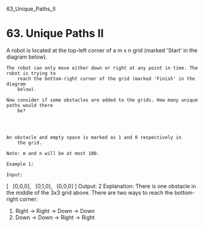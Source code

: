 63_Unique_Paths_II
# 63. Unique Paths II

A robot is located at the top-left corner of a m x n grid (marked 'Start'
        in the diagram below).

    The robot can only move either down or right at any point in time. The robot is trying to
        reach the bottom-right corner of the grid (marked 'Finish' in the diagram
        below).

    Now consider if some obstacles are added to the grids. How many unique paths would there
        be?

    
        

    An obstacle and empty space is marked as 1 and 0 respectively in
        the grid.

    Note: m and n will be at most 100.

    Example 1:

    Input:
[
  [0,0,0],
  [0,1,0],
  [0,0,0]
]
Output: 2
Explanation:
There is one obstacle in the middle of the 3x3 grid above.
There are two ways to reach the bottom-right corner:
1. Right -> Right -> Down -> Down
2. Down -> Down -> Right -> Right